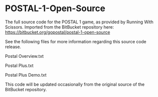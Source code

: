 # POSTAL-1-Open-Source
The full source code for the POSTAL 1 game, as provided by Running With Scissors.  Imported from the BitBucket repository here:  https://bitbucket.org/gopostal/postal-1-open-source

See the following files for more information regarding this source code release.

Postal Overview.txt

Postal Plus.txt

Postal Plus Demo.txt

This code will be updated occasionally from the original source of the BitBucket repository.
